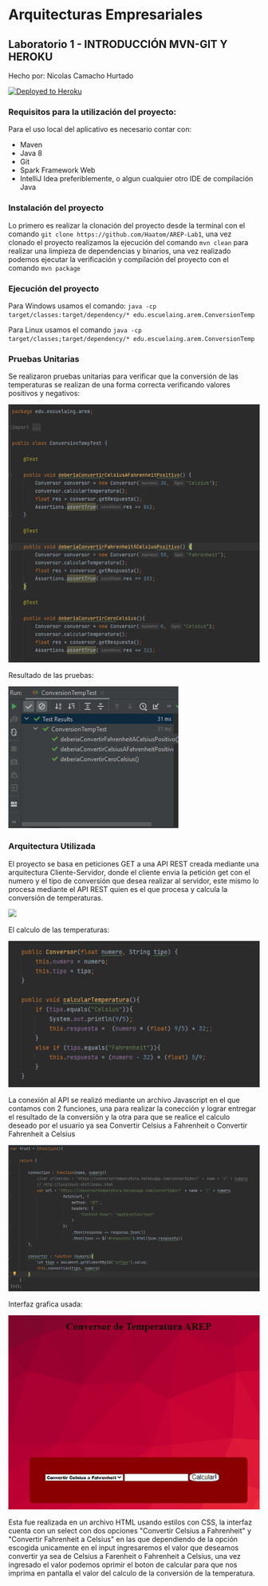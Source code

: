 # Arquitecturas Empresariales
## Laboratorio 1 - INTRODUCCIÓN MVN-GIT Y HEROKU
Hecho por: Nicolas Camacho Hurtado

[![Deployed to Heroku](https://www.herokucdn.com/deploy/button.png)](https://conversortemperatura.herokuapp.com/index.html)


### Requisitos para la utilización del proyecto:

Para el uso local del aplicativo es necesario contar con:

- Maven
- Java 8
- Git
- Spark Framework Web
- IntelliJ Idea preferiblemente, o algun cualquier otro IDE de compilación Java

### Instalación del proyecto

Lo primero es realizar la clonación del proyecto desde la terminal con el comando `git clone https://github.com/Haatom/AREP-Lab1`, una vez clonado el proyecto realizamos la ejecución del comando `mvn clean` para realizar una limpieza de dependencias y binarios, una vez realizado podemos ejecutar la verificación y compilación del proyecto con el comando `mvn package`

### Ejecución del proyecto

Para Windows usamos el comando: `java -cp target/classes:target/dependency/* edu.escuelaing.arem.ConversionTemp`

Para Linux usamos el comando `java -cp target/classes;target/dependency/* edu.escuelaing.arem.ConversionTemp`

### Pruebas Unitarias

Se realizaron pruebas unitarias para verificar que la conversión de las temperaturas se realizan de una forma correcta verificando valores positivos y negativos:

![](https://github.com/Haatom/AREP-Lab1/blob/master/img/pruebas.png)

Resultado de las pruebas:

![](https://github.com/Haatom/AREP-Lab1/blob/master/img/pruebasresultado.png)

### Arquitectura Utilizada

El proyecto se basa en peticiones GET a una API REST creada mediante una arquitectura Cliente-Servidor, donde el cliente envia la petición get con el numero y el tipo de conversión que desea realizar al servidor, este mismo lo procesa mediante el API REST quien es el que procesa y calcula la conversión de temperaturas.

![](img/https://github.com/Haatom/AREP-Lab1/blob/master/img/peticion.png)

El calculo de las temperaturas:

![](https://github.com/Haatom/AREP-Lab1/blob/master/img/calculo.png)

La conexión al API se realizó mediante un archivo Javascript en el que contamos con 2 funciones, una para realizar la conección y lograr entregar el resultado de la conversión y la otra para que se realice el calculo deseado por el usuario ya sea Convertir Celsius a Fahrenheit o Convertir Fahrenheit a Celsius

![](https://github.com/Haatom/AREP-Lab1/blob/master/img/javascript.png)

Interfaz grafica usada:

![](https://github.com/Haatom/AREP-Lab1/blob/master/img/browser.png)

Esta fue realizada en un archivo HTML usando estilos con CSS, la interfaz cuenta con un select con dos opciones "Convertir Celsius a Fahrenheit" y "Convertir Fahrenheit a Celsius" en las que dependiendo de la opción escogida unicamente en el input ingresaremos el valor que deseamos convertir ya sea de Celsius a Farenheit o Fahrenheit a Celsius, una vez ingresado el valor podemos oprimir el boton de calcular para que nos imprima en pantalla el valor del calculo de la conversión de la temperatura.





